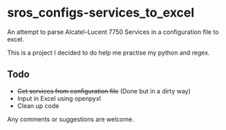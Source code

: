 # sros_configs-services_to_excel
An attempt to parse Alcatel-Lucent 7750 Services in a configuration file to excel.

This is a project I decided to do help me practise my python and regex.

## Todo
* ~~Get services from configuration file~~ (Done but in a dirty way)
* Input in Excel using openpyxl
* Clean up code

Any comments or suggestions are welcome.
